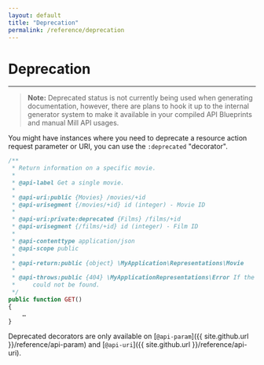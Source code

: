 ```yaml
---
layout: default
title: "Deprecation"
permalink: /reference/deprecation
---
```


# Deprecation
---

> **Note:** Deprecated status is not currently being used when generating documentation, however, there are plans to
> hook it up to the internal generator system to make it available in your compiled API Blueprints and manual Mill API
> usages.

You might have instances where you need to deprecate a resource action request parameter or URI, you can use the
`:deprecated` "decorator".

```php
/**
 * Return information on a specific movie.
 *
 * @api-label Get a single movie.
 *
 * @api-uri:public {Movies} /movies/+id
 * @api-urisegment {/movies/+id} id (integer) - Movie ID
 *
 * @api-uri:private:deprecated {Films} /films/+id
 * @api-urisegment {/films/+id} id (integer) - Film ID
 *
 * @api-contenttype application/json
 * @api-scope public
 *
 * @api-return:public {object} \MyApplication\Representations\Movie
 *
 * @api-throws:public {404} \MyApplicationRepresentations\Error If the movie
 *     could not be found.
 */
public function GET()
{
    …
}
```

Deprecated decorators are only available on [`@api-param`]({{ site.github.url }}/reference/api-param) and
[`@api-uri`]({{ site.github.url }}/reference/api-uri).
